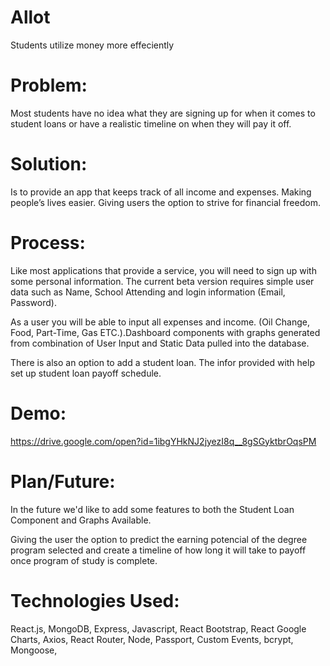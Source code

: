 # Allot
Students utilize money more effeciently

# Problem:
Most students have no idea what they are signing up for when it comes to student loans or have a realistic timeline on when they will pay it off.

# Solution:
Is to provide an app that keeps track of all income and expenses. Making people’s lives easier. Giving users the option to strive for financial freedom.

# Process:
Like most applications that provide a service, you will need to sign up with some personal information. The current beta version requires simple user data such as Name, School Attending and login information (Email, Password).

As a user you will be able to input all expenses and income. (Oil Change, Food, Part-Time, Gas ETC.).Dashboard components with graphs generated from combination of User Input and Static Data pulled into the database.

There is also an option to add a student loan. The infor provided with help set up student loan payoff schedule.

# Demo:
https://drive.google.com/open?id=1ibgYHkNJ2jyezI8q__8gSGyktbrOqsPM

# Plan/Future:
In the future we'd like to add some features to both the Student Loan Component and Graphs Available.

Giving the user the option to predict the earning potencial of the degree program selected and create a timeline of how long it will take to payoff once program of study is complete.


# Technologies Used:
React.js, 
MongoDB, 
Express, 
Javascript, 
React Bootstrap, 
React Google Charts, 
Axios, 
React Router, 
Node, 
Passport, 
Custom Events, 
bcrypt, 
Mongoose, 

